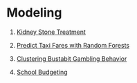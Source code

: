 # Modeling

1. [Kidney Stone Treatment](https://github.com/vanessaaleung/ds-case-studies/tree/master/modeling/kidney-stone-treatment)

2. [Predict Taxi Fares with Random Forests](https://github.com/vanessaaleung/ds-case-studies/tree/master/modeling/taxi-fare)

3. [Clustering Bustabit Gambling Behavior]()

4. [School Budgeting]()
